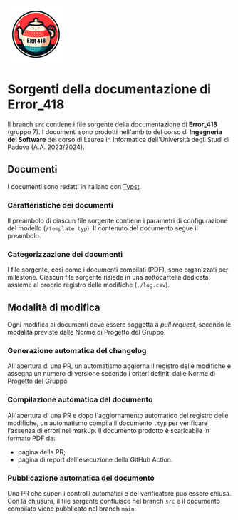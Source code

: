 <img alt="Logo di Error_418" src="https://github.com/Error-418-SWE/Documenti/blob/7778de3e750a90db96204acb8b7942b2876769a8/logo.png" width="128"/>

# Sorgenti della documentazione di Error_418

Il branch `src` contiene i file sorgente della documentazione di **Error_418** (gruppo 7). I documenti sono prodotti nell'ambito del corso di **Ingegneria del Software** del corso di Laurea in Informatica dell'Università degli Studi di Padova (A.A. 2023/2024).

## Documenti

I documenti sono redatti in italiano con [Typst](https://typst.app).

### Caratteristiche dei documenti

Il preambolo di ciascun file sorgente contiene i parametri di configurazione del modello (`/template.typ`).
Il contenuto del documento segue il preambolo.

### Categorizzazione dei documenti

I file sorgente, così come i documenti compilati (PDF), sono organizzati per milestone. Ciascun file sorgente risiede in una sottocartella dedicata, assieme al proprio registro delle modifiche (`./log.csv`).

## Modalità di modifica

Ogni modifica ai documenti deve essere soggetta a *pull request*, secondo le modalità previste dalle Norme di Progetto del Gruppo.

### Generazione automatica del changelog

All'apertura di una PR, un automatismo aggiorna il registro delle modifiche e assegna un numero di versione secondo i criteri definiti dalle Norme di Progetto del Gruppo.

### Compilazione automatica del documento

All'apertura di una PR e dopo l'aggiornamento automatico del registro delle modifiche, un automatismo compila il documento `.typ` per verificare l'assenza di errori nel markup.
Il documento prodotto è scaricabile in formato PDF da:

- pagina della PR;
- pagina di report dell'esecuzione della GitHub Action.

### Pubblicazione automatica del documento

Una PR che superi i controlli automatici e del verificatore può essere chiusa. Con la chiusura, il file sorgente confluisce nel branch `src` e il documento compilato viene pubblicato nel branch `main`.